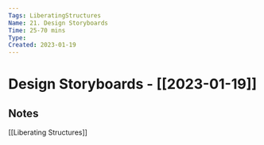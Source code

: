 ```yaml
---
Tags: LiberatingStructures
Name: 21. Design Storyboards
Time: 25-70 mins
Type: 
Created: 2023-01-19
---
```

# Design Storyboards - [[2023-01-19]]
## Notes

[[Liberating Structures]]
